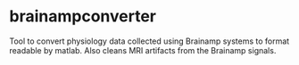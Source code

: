 # brainampconverter

Tool to convert physiology data collected using Brainamp systems to format readable by matlab. Also cleans MRI artifacts from the Brainamp signals.
